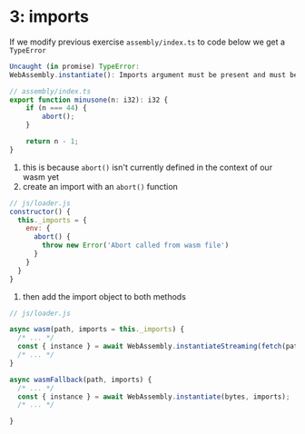 # 3: imports

If we modify previous exercise `assembly/index.ts` to code below we get a `TypeError`

```js
Uncaught (in promise) TypeError:
WebAssembly.instantiate(): Imports argument must be present and must be an object
```

```ts
// assembly/index.ts
export function minusone(n: i32): i32 {
	if (n === 44) {
		abort();
	}

	return n - 1;
}
```

1. this is because `abort()` isn't currently defined in the context of our wasm yet
1. create an import with an `abort()` function

```js
// js/loader.js
constructor() {
  this._imports = {
    env: {
      abort() {
        throw new Error('Abort called from wasm file')
      }
    }
  }
}
```

1. then add the import object to both methods

```js
// js/loader.js

async wasm(path, imports = this._imports) {
  /* ... */
  const { instance } = await WebAssembly.instantiateStreaming(fetch(path), imports);
  /* ... */
}

async wasmFallback(path, imports) {
  /* ... */
  const { instance } = await WebAssembly.instantiate(bytes, imports);
  /* ... */

}
```
